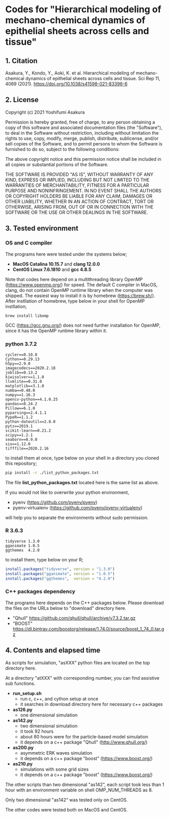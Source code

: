 # Codes for "Hierarchical modeling of mechano-chemical dynamics of epithelial sheets across cells and tissue"

## 1. Citation
Asakura, Y., Kondo, Y., Aoki, K. et al. Hierarchical modeling of mechano-chemical dynamics of epithelial sheets across cells and tissue. Sci Rep 11, 4069 (2021). https://doi.org/10.1038/s41598-021-83396-6

## 2. License
Copyright (c) 2021 Yoshifumi Asakura

Permission is hereby granted, free of charge, to any person obtaining a copy
of this software and associated documentation files (the "Software"), to deal
in the Software without restriction, including without limitation the rights
to use, copy, modify, merge, publish, distribute, sublicense, and/or sell
copies of the Software, and to permit persons to whom the Software is
furnished to do so, subject to the following conditions:

The above copyright notice and this permission notice shall be included in all
copies or substantial portions of the Software.

THE SOFTWARE IS PROVIDED "AS IS", WITHOUT WARRANTY OF ANY KIND, EXPRESS OR
IMPLIED, INCLUDING BUT NOT LIMITED TO THE WARRANTIES OF MERCHANTABILITY,
FITNESS FOR A PARTICULAR PURPOSE AND NONINFRINGEMENT. IN NO EVENT SHALL THE
AUTHORS OR COPYRIGHT HOLDERS BE LIABLE FOR ANY CLAIM, DAMAGES OR OTHER
LIABILITY, WHETHER IN AN ACTION OF CONTRACT, TORT OR OTHERWISE, ARISING FROM,
OUT OF OR IN CONNECTION WITH THE SOFTWARE OR THE USE OR OTHER DEALINGS IN THE
SOFTWARE.


## 3. Tested environment

### OS and C compiler
The programs here were tested under the systems below;
- **MacOS Catalina 10.15.7** and **clang 12.0.0**
- **CentOS Linux 7.6.1810** and **gcc 4.8.5**

Note that codes here depend on a multithreading library OpenMP (https://www.openmp.org/) for speed.
The default C compiler in MacOS, clang, do not contain OpenMP runtime library when the computer was shipped.
The easiest way to install it is by homebrew (https://brew.sh/). After instllation of homebrew,
type below in your shell for OpenMP instllation;
```bash
brew install libomp
```
GCC (https://gcc.gnu.org/) does not need further installation for OpenMP, since it has the OpenMP runtime library within it.

### python 3.7.2

    cycler==0.10.0
    Cython==0.29.13
    h5py==2.9.0
    imagecodecs==2020.2.18
    joblib==0.13.2
    kiwisolver==1.1.0
    llvmlite==0.31.0
    matplotlib==3.1.0
    numba==0.48.0
    numpy==1.16.3
    opencv-python==4.1.0.25
    pandas==0.24.2
    Pillow==6.1.0
    pyparsing==2.4.1.1
    PypeR==1.1.2
    python-dateutil==2.8.0
    pytz==2019.1
    scikit-learn==0.21.2
    scipy==1.2.1
    seaborn==0.9.0
    six==1.12.0
    tifffile==2020.2.16

to install them at once, type below on your shell in a directory you cloned this repository;

``` bash
pip install -r ./list_python_packages.txt
```

The file **list_python_packages.txt** located here is the same list as above.

If you would not like to overwrite your python environment,

- pyenv (https://github.com/pyenv/pyenv)
- pyenv-virtualenv (https://github.com/pyenv/pyenv-virtualenv)

will help you to separate the environments without sudo permission.


### R 3.6.3

    tidyverse 1.3.0
    gganimate 1.0.5
    ggthemes  4.2.0

to install them, type below on your R;

``` R
install.packages("tidyverse", version = "1.3.0")
install.packages("gganimate", version = "1.0.5")
install.packages("ggthemes",  version = "4.2.0")
```

### C++ packages dependency
The programs here depends on the C++ packages below.
Please download the files on the URLs below to "download" directory here.
- "Qhull"
https://github.com/qhull/qhull/archive/v7.3.2.tar.gz
- "BOOST"
https://dl.bintray.com/boostorg/release/1.74.0/source/boost_1_74_0.tar.gz


## 4. Contents and elapsed time
As scripts for simulation, "asXXX" python files are located on the top directory here.

At a directory "atXXX" with corresponding number, you can find assistive sub functions.

- **run_setup.sh**
  - run c, c++, and cython setup at once
  - it searches in download directory here for necessary c++ packages
- **as126.py**
  - one dimensional simulation
- **as142.py**
  - two dimensional simulation
  - it took 92 hours
  - about 80 hours were for the particle-based model simulation
  - it depends on a c++ package "Qhull" (http://www.qhull.org/)
- **as200.py**
  - asymmetric ERK waves simulation
  - it depends on a c++ package "boost" (https://www.boost.org/)
- **as210.py**
  - simulations with some grid sizes
  - it depends on a c++ package "boost" (https://www.boost.org/)

The other scripts than two dimensional "as142", each script took less than 1 hour with an environment variable on shell OMP_NUM_THREADS as 8.

Only two dimensional "as142" was tested only on CentOS.

The other codes were tested both on MacOS and CentOS.
